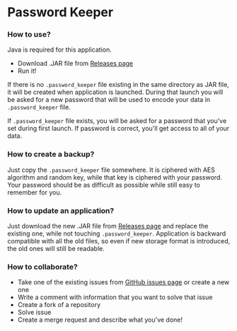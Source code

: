 # Password Keeper

### How to use?

Java is required for this application.

* Download .JAR file from [Releases page](https://github.com/ShookTea/PasswordKeeper/releases)
* Run it!

If there is no `.password_keeper` file existing in the same directory as JAR file, it will be created when application
is launched. During that launch you will be asked for a new password that will be used to encode your data in
`.password_keeper` file.

If `.password_keeper` file exists, you will be asked for a password that you've set during first launch. If password
is correct, you'll get access to all of your data.

### How to create a backup?

Just copy the `.password_keeper` file somewhere. It is ciphered with AES algorithm and random key, while that key
is ciphered with your password. Your password should be as difficult as possible while still easy to remember for you.

### How to update an application?
Just download the new .JAR file from [Releases page](https://github.com/ShookTea/PasswordKeeper/releases) and replace
the existing one, while not touching `.password_keeper`. Application is backward compatible with all the old files,
so even if new storage format is introduced, the old ones will still be readable.

### How to collaborate?

* Take one of the existing issues from [GitHub issues page](https://github.com/ShookTea/PasswordKeeper/issues) or
    create a new one
* Write a comment with information that you want to solve that issue
* Create a fork of a repository
* Solve issue
* Create a merge request and describe what you've done!